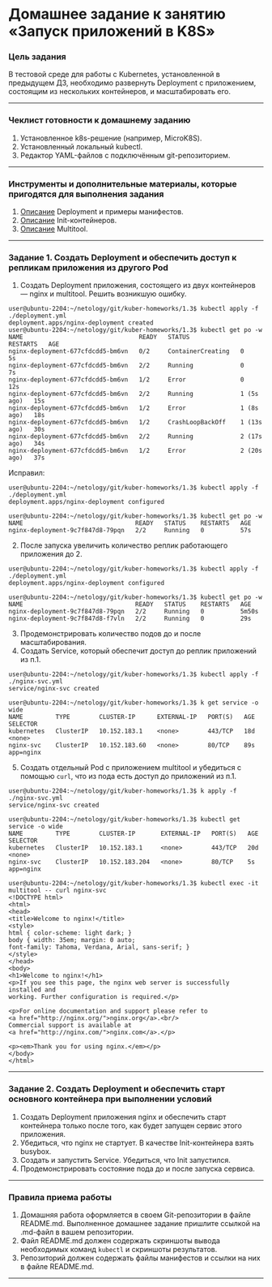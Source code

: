 # Домашнее задание к занятию «Запуск приложений в K8S»

### Цель задания

В тестовой среде для работы с Kubernetes, установленной в предыдущем ДЗ, необходимо развернуть Deployment с приложением, состоящим из нескольких контейнеров, и масштабировать его.

------

### Чеклист готовности к домашнему заданию

1. Установленное k8s-решение (например, MicroK8S).
2. Установленный локальный kubectl.
3. Редактор YAML-файлов с подключённым git-репозиторием.

------

### Инструменты и дополнительные материалы, которые пригодятся для выполнения задания

1. [Описание](https://kubernetes.io/docs/concepts/workloads/controllers/deployment/) Deployment и примеры манифестов.
2. [Описание](https://kubernetes.io/docs/concepts/workloads/pods/init-containers/) Init-контейнеров.
3. [Описание](https://github.com/wbitt/Network-MultiTool) Multitool.

------

### Задание 1. Создать Deployment и обеспечить доступ к репликам приложения из другого Pod

1. Создать Deployment приложения, состоящего из двух контейнеров — nginx и multitool. Решить возникшую ошибку.

```
user@ubuntu-2204:~/netology/git/kuber-homeworks/1.3$ kubectl apply -f ./deployment.yml
deployment.apps/nginx-deployment created
user@ubuntu-2204:~/netology/git/kuber-homeworks/1.3$ kubectl get po -w
NAME                                READY   STATUS              RESTARTS   AGE
nginx-deployment-677cfdcdd5-bm6vn   0/2     ContainerCreating   0          5s
nginx-deployment-677cfdcdd5-bm6vn   2/2     Running             0          7s
nginx-deployment-677cfdcdd5-bm6vn   1/2     Error               0          12s
nginx-deployment-677cfdcdd5-bm6vn   2/2     Running             1 (5s ago)   15s
nginx-deployment-677cfdcdd5-bm6vn   1/2     Error               1 (8s ago)   18s
nginx-deployment-677cfdcdd5-bm6vn   1/2     CrashLoopBackOff    1 (13s ago)   30s
nginx-deployment-677cfdcdd5-bm6vn   2/2     Running             2 (17s ago)   34s
nginx-deployment-677cfdcdd5-bm6vn   1/2     Error               2 (20s ago)   37s
```
Исправил:
```
user@ubuntu-2204:~/netology/git/kuber-homeworks/1.3$ kubectl apply -f ./deployment.yml
deployment.apps/nginx-deployment configured

user@ubuntu-2204:~/netology/git/kuber-homeworks/1.3$ kubectl get po -w
NAME                               READY   STATUS    RESTARTS   AGE
nginx-deployment-9c7f847d8-79pqn   2/2     Running   0          57s
```
2. После запуска увеличить количество реплик работающего приложения до 2.

```
user@ubuntu-2204:~/netology/git/kuber-homeworks/1.3$ kubectl apply -f ./deployment.yml
deployment.apps/nginx-deployment configured

user@ubuntu-2204:~/netology/git/kuber-homeworks/1.3$ kubectl get po -w
NAME                               READY   STATUS    RESTARTS   AGE
nginx-deployment-9c7f847d8-79pqn   2/2     Running   0          5m50s
nginx-deployment-9c7f847d8-f7vln   2/2     Running   0          29s
```

3. Продемонстрировать количество подов до и после масштабирования.
4. Создать Service, который обеспечит доступ до реплик приложений из п.1.
```
user@ubuntu-2204:~/netology/git/kuber-homeworks/1.3$ kubectl apply -f  ./nginx-svc.yml
service/nginx-svc created

user@ubuntu-2204:~/netology/git/kuber-homeworks/1.3$ k get service -o wide
NAME         TYPE        CLUSTER-IP      EXTERNAL-IP   PORT(S)   AGE   SELECTOR
kubernetes   ClusterIP   10.152.183.1    <none>        443/TCP   18d   <none>
nginx-svc    ClusterIP   10.152.183.60   <none>        80/TCP    89s   app=nginx

```
5. Создать отдельный Pod с приложением multitool и убедиться с помощью `curl`, что из пода есть доступ до приложений из п.1.

```
user@ubuntu-2204:~/netology/git/kuber-homeworks/1.3$ k apply -f ./nginx-svc.yml
service/nginx-svc created

user@ubuntu-2204:~/netology/git/kuber-homeworks/1.3$ kubectl get service -o wide
NAME         TYPE        CLUSTER-IP       EXTERNAL-IP   PORT(S)   AGE   SELECTOR
kubernetes   ClusterIP   10.152.183.1     <none>        443/TCP   20d   <none>
nginx-svc    ClusterIP   10.152.183.204   <none>        80/TCP    5s    app=nginx

user@ubuntu-2204:~/netology/git/kuber-homeworks/1.3$ kubectl exec -it multitool -- curl nginx-svc
<!DOCTYPE html>
<html>
<head>
<title>Welcome to nginx!</title>
<style>
html { color-scheme: light dark; }
body { width: 35em; margin: 0 auto;
font-family: Tahoma, Verdana, Arial, sans-serif; }
</style>
</head>
<body>
<h1>Welcome to nginx!</h1>
<p>If you see this page, the nginx web server is successfully installed and
working. Further configuration is required.</p>

<p>For online documentation and support please refer to
<a href="http://nginx.org/">nginx.org</a>.<br/>
Commercial support is available at
<a href="http://nginx.com/">nginx.com</a>.</p>

<p><em>Thank you for using nginx.</em></p>
</body>
</html>

```

------

### Задание 2. Создать Deployment и обеспечить старт основного контейнера при выполнении условий

1. Создать Deployment приложения nginx и обеспечить старт контейнера только после того, как будет запущен сервис этого приложения.
2. Убедиться, что nginx не стартует. В качестве Init-контейнера взять busybox.
3. Создать и запустить Service. Убедиться, что Init запустился.
4. Продемонстрировать состояние пода до и после запуска сервиса.

------

### Правила приема работы

1. Домашняя работа оформляется в своем Git-репозитории в файле README.md. Выполненное домашнее задание пришлите ссылкой на .md-файл в вашем репозитории.
2. Файл README.md должен содержать скриншоты вывода необходимых команд `kubectl` и скриншоты результатов.
3. Репозиторий должен содержать файлы манифестов и ссылки на них в файле README.md.

------
